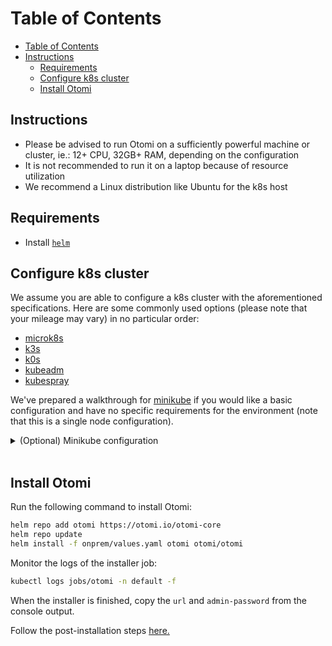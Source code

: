 # Table of Contents

- [Table of Contents](#table-of-contents)
- [Instructions](#instructions)
  - [Requirements](#requirements)
  - [Configure k8s cluster](#configure-k8s-cluster)
  - [Install Otomi](#install-otomi)

## Instructions

- Please be advised to run Otomi on a sufficiently powerful machine or cluster, ie.: 12+ CPU, 32GB+ RAM, depending on the configuration
- It is not recommended to run it on a laptop because of resource utilization
- We recommend a Linux distribution like Ubuntu for the k8s host

## Requirements

- Install [`helm`](https://helm.sh/docs/intro/install/)

## Configure k8s cluster

We assume you are able to configure a k8s cluster with the aforementioned specifications. Here are some commonly used options (please note that your mileage may vary) in no particular order:

- [microk8s](https://microk8s.io)
- [k3s](https://k3s.io)
- [k0s](https://k0sproject.io)
- [kubeadm](https://kubernetes.io/docs/setup/production-environment/tools/kubeadm/create-cluster-kubeadm/)
- [kubespray](https://github.com/kubernetes-sigs/kubespray)

We've prepared a walkthrough for [minikube](https://minikube.sigs.k8s.io) if you would like a basic configuration and have no specific requirements for the environment (note that this is a single node configuration).

<details>
  <summary>(Optional) Minikube configuration</summary>
  
1. Install [`minikube`](https://minikube.sigs.k8s.io/docs/start/)
2. Install [`docker`](https://docs.docker.com/get-docker/)

3. Setup a single node Minikube k8s cluster:

```bash
# we support 18, 19, 20 and 21 at the moment.
minor="19" 
patch="0"

# assuming you want to expose this machine to an intranet, don't do this if the machine is exposed to the internet by leaving the variable empty.
enable_listen_addr="--listen-address=0.0.0.0" 

minikube start --driver docker --network minikube "--kubernetes-version=v1.$minor.$patch" --cpus=max --memory=max "$enable_listen_addr"
```

4. Inspect `onprem/values.yaml`. Ensure access to this file by either cloning this repository, downloading the file from Github, or copying the contents to a file named `values.yaml` (optionally substitute the file name in the following steps).

5. Follow the [common installation process](#install-otomi), but please note that once `nginx-ingress` is deployed, you should run (_otherwise `helm install` will NOT continue_):

```bash
minikube tunnel & # will expose something like 127.0.0.1.nip.io, check `kubectl get ingress -A -o wide`
```

</details>
&nbsp;

## Install Otomi

Run the following command to install Otomi:

```bash
helm repo add otomi https://otomi.io/otomi-core
helm repo update
helm install -f onprem/values.yaml otomi otomi/otomi
```

Monitor the logs of the installer job:

```bash
kubectl logs jobs/otomi -n default -f
```

When the installer is finished, copy the `url` and `admin-password` from the console output.

Follow the post-installation steps [here.](https://otomi.io/docs/installation/post-install)
